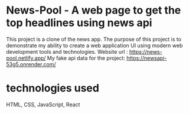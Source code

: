 # News-Pool - A web page to get the top headlines using news api
This project is a clone of the news app. The purpose of this project is to demonstrate my ability to create a web application UI using modern web development tools and technologies.
Website url : https://news-pool.netlify.app/ 
My fake api data for the project: https://newsapi-53g5.onrender.com/
 
 # technologies used 
 HTML, CSS, JavaScript, React
